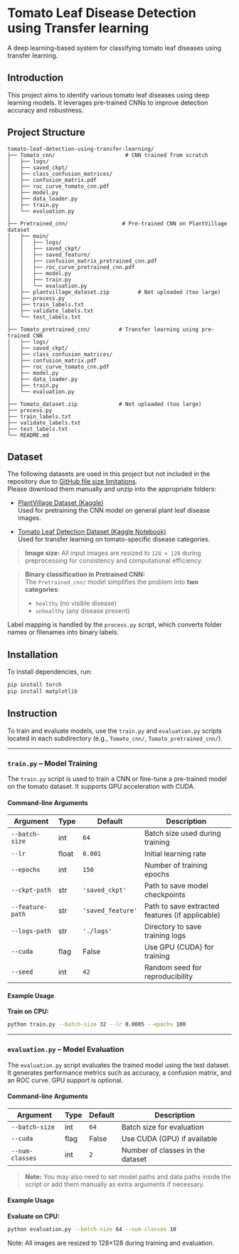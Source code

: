 # Tomato Leaf Disease Detection using Transfer learning
A deep learning-based system for classifying tomato leaf diseases using transfer learning.

## Introduction
This project aims to identify various tomato leaf diseases using deep learning models. It leverages pre-trained CNNs to improve detection accuracy and robustness.

## Project Structure

```
tomato-leaf-detection-using-transfer-learning/
├── Tomato_cnn/                      # CNN trained from scratch
│   ├── logs/
│   ├── saved_ckpt/
│   ├── class_confusion_matrices/
│   ├── confusion_matrix.pdf
│   ├── roc_curve_tomato_cnn.pdf
│   ├── model.py
│   ├── data_loader.py
│   ├── train.py
│   └── evaluation.py
│
├── Pretrained_cnn/                 # Pre-trained CNN on PlantVillage dataset
│   ├── main/
│   │   ├── logs/
│   │   ├── saved_ckpt/
│   │   ├── saved_feature/
│   │   ├── confusion_matrix_pretrained_cnn.pdf
│   │   ├── roc_curve_pretrained_cnn.pdf
│   │   ├── model.py
│   │   ├── train.py
│   │   └── evaluation.py
│   ├── plantvillage_dataset.zip         # Not uploaded (too large)
│   ├── process.py
│   ├── train_labels.txt
│   ├── validate_labels.txt
│   └── test_labels.txt
│
├── Tomato_pretrained_cnn/         # Transfer learning using pre-trained CNN
│   ├── logs/
│   ├── saved_ckpt/
│   ├── class_confusion_matrices/
│   ├── confusion_matrix.pdf
│   ├── roc_curve_tomato_cnn.pdf
│   ├── model.py
│   ├── data_loader.py
│   ├── train.py
│   └── evaluation.py
│
├── Tomato_dataset.zip             # Not uploaded (too large)
├── process.py
├── train_labels.txt
├── validate_labels.txt
├── test_labels.txt
└── README.md
```
## Dataset

The following datasets are used in this project but not included in the repository due to [GitHub file size limitations](https://docs.github.com/en/repositories/working-with-files/managing-large-files/about-large-files-on-github).  
Please download them manually and unzip into the appropriate folders:

- [PlantVillage Dataset (Kaggle)](https://www.kaggle.com/datasets/abdallahalidev/plantvillage-dataset)  
  Used for pretraining the CNN model on general plant leaf disease images.

- [Tomato Leaf Detection Dataset (Kaggle Notebook)](https://www.kaggle.com/code/adinishad/tomato-leaf-detection-by-transfer-learning/notebook)  
  Used for transfer learning on tomato-specific disease categories.

> **Image size:** All input images are resized to `128 × 128` during preprocessing for consistency and computational efficiency.

> **Binary classification in Pretrained CNN:**  
> The `Pretrained_cnn/` model simplifies the problem into **two categories**:
> - `healthy` (no visible disease)
> - `unhealthy` (any disease present)

Label mapping is handled by the `process.py` script, which converts folder names or filenames into binary labels.

## Installation

To install dependencies, run:

```bash
pip install torch
pip install matplotlib
```

## Instruction

To train and evaluate models, use the `train.py` and `evaluation.py` scripts located in each subdirectory (e.g., `Tomato_cnn/`, `Tomato_pretrained_cnn/`).

---

### `train.py` – Model Training

The `train.py` script is used to train a CNN or fine-tune a pre-trained model on the tomato dataset. It supports GPU acceleration with CUDA.

#### Command-line Arguments

| Argument           | Type   | Default             | Description                                          |
|--------------------|--------|---------------------|------------------------------------------------------|
| `--batch-size`     | int    | `64`                | Batch size used during training                      |
| `--lr`             | float  | `0.001`             | Initial learning rate                                |
| `--epochs`         | int    | `150`               | Number of training epochs                            |
| `--ckpt-path`      | str    | `'saved_ckpt'`      | Path to save model checkpoints                       |
| `--feature-path`   | str    | `'saved_feature'`   | Path to save extracted features (if applicable)      |
| `--logs-path`      | str    | `'./logs'`          | Directory to save training logs                      |
| `--cuda`           | flag   | False               | Use GPU (CUDA) for training                          |
| `--seed`           | int    | `42`                | Random seed for reproducibility                      |

#### Example Usage

**Train on CPU:**
```bash
python train.py --batch-size 32 --lr 0.0005 --epochs 100
```


---

### `evaluation.py` – Model Evaluation

The `evaluation.py` script evaluates the trained model using the test dataset. It generates performance metrics such as accuracy, a confusion matrix, and an ROC curve. GPU support is optional.

#### Command-line Arguments

| Argument           | Type   | Default         | Description                                                  |
|--------------------|--------|------------------|--------------------------------------------------------------|
| `--batch-size`     | int    | `64`             | Batch size for evaluation                                    |
| `--cuda`           | flag   | False            | Use CUDA (GPU) if available                                  |
| `--num-classes`    | int    | `2`              | Number of classes in the dataset                             |

> **Note:** You may also need to set model paths and data paths inside the script or add them manually as extra arguments if necessary.

#### Example Usage

**Evaluate on CPU:**
```bash
python evaluation.py --batch-size 64 --num-classes 10
```
Note: All images are resized to 128×128 during training and evaluation.
